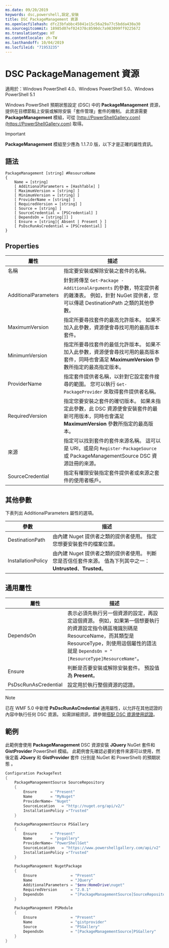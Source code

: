 ```yaml
---
ms.date: 09/20/2019
keywords: dsc,powershell,設定,安裝
title: DSC PackageManagement 資源
ms.openlocfilehash: dfc23bfabbc45041e15c56a29a77c5bdda430a30
ms.sourcegitcommit: 18985d07ef024378c8590dc7a983099ff9225672
ms.translationtype: HT
ms.contentlocale: zh-TW
ms.lasthandoff: 10/04/2019
ms.locfileid: "71953235"
---
```

# <a name="dsc-packagemanagement-resource"></a>DSC PackageManagement 資源

適用於：Windows PowerShell 4.0、Windows PowerShell 5.0、Windows PowerShell 5.1

Windows PowerShell 預期狀態設定 (DSC) 中的 **PackageManagement** 資源，提供在目標節點上安裝或解除安裝「套件管理」套件的機制。 此資源需要 **PackageManagement** 模組，可從 [http://PowerShellGallery.com](https://PowerShellGallery.com) 取得。

> [!IMPORTANT]
> **PackageManagement** 模組至少應為 1.1.7.0 版，以下才是正確的屬性資訊。

## <a name="syntax"></a>語法

```Syntax
PackageManagement [string] #ResourceName
{
    Name = [string]
    [ AdditionalParameters = [HashTable] ]
    [ MaximumVersion = [string] ]
    [ MinimumVersion = [string] ]
    [ ProviderName = [string] ]
    [ RequiredVersion = [string] ]
    [ Source = [string] ]
    [ SourceCredential = [PSCredential] ]
    [ DependsOn = [string[]] ]
    [ Ensure = [string]{ Absent | Present } ]
    [ PsDscRunAsCredential = [PSCredential] ]
}
```

## <a name="properties"></a>Properties

|屬性 |描述 |
|---|---|
|名稱 |指定要安裝或解除安裝之套件的名稱。 |
|AdditionalParameters |針對將傳至 `Get-Package -AdditionalArguments` 的參數，特定提供者的雜湊表。 例如，針對 NuGet 提供者，您可以傳遞 DestinationPath 之類的其他參數。 |
|MaximumVersion |指定所要尋找套件的最高允許版本。 如果不加入此參數，資源便會尋找可用的最高版本套件。 |
|MinimumVersion |指定所要尋找套件的最低允許版本。 如果不加入此參數，資源便會尋找可用的最高版本套件，同時也會滿足 **MaximumVersion** 參數所指定的最高指定版本。 |
|ProviderName |指定套件提供者名稱，以針對它設定套件搜尋的範圍。 您可以執行 `Get-PackageProvider` 來取得套件提供者名稱。 |
|RequiredVersion |指定您要安裝之套件的確切版本。 如果未指定此參數，此 DSC 資源便會安裝套件的最新可用版本，同時也會滿足 **MaximumVersion** 參數所指定的最高版本。 |
|來源 |指定可以找到套件的套件來源名稱。 這可以是 URI，或是向 `Register-PackageSource` 或 PackageManagementSource DSC 資源註冊的來源。 |
|SourceCredential |指定有權限安裝指定套件提供者或來源之套件的使用者帳戶。 |

## <a name="additional-parameters"></a>其他參數

下表列出 AdditionalParameters 屬性的選項。

|參數 |描述 |
|---|---|
|DestinationPath |由內建 Nuget 提供者之類的提供者使用。 指定您想要安裝套件的檔案位置。 |
|InstallationPolicy |由內建 Nuget 提供者之類的提供者使用。 判斷您是否信任套件來源。 值為下列其中之一：**Untrusted**、**Trusted**。 |

## <a name="common-properties"></a>通用屬性

|屬性 |描述 |
|---|---|
|DependsOn |表示必須先執行另一個資源的設定，再設定這個資源。 例如，如果第一個想要執行的資源設定指令碼區塊識別碼是 ResourceName，而其類型是 ResourceType，則使用這個屬性的語法就是 `DependsOn = "[ResourceType]ResourceName"`。 |
|Ensure |判斷是否要安裝或解除安裝套件。 預設值為 **Present**。 |
|PsDscRunAsCredential |設定用於執行整個資源的認證。 |

> [!NOTE]
> 已在 WMF 5.0 中新增 **PsDscRunAsCredential** 通用屬性，以允許在其他認證的內容中執行任何 DSC 資源。 如需詳細資訊，請參閱[搭配 DSC 資源使用認證](../../../configurations/runasuser.md)。

## <a name="example"></a>範例

此範例會使用 **PackageManagement** DSC 資源安裝 **JQuery** NuGet 套件和 **GistProvider** PowerShell 模組。 此範例會先確認必要的套件來源可以使用，然後定義 **JQuery** 和 **GistProvider** 套件 (分別是 NuGet 和 PowerShell) 的預期狀態 。

```powershell
Configuration PackageTest
{
    PackageManagementSource SourceRepository
    {
        Ensure      = "Present"
        Name        = "MyNuget"
        ProviderName= "Nuget"
        SourceLocation   = "http://nuget.org/api/v2/"
        InstallationPolicy ="Trusted"
    }

    PackageManagementSource PSGallery
    {
        Ensure      = "Present"
        Name        = "psgallery"
        ProviderName= "PowerShellGet"
        SourceLocation   = "https://www.powershellgallery.com/api/v2"
        InstallationPolicy ="Trusted"
    }

    PackageManagement NugetPackage
    {
        Ensure               = "Present"
        Name                 = "JQuery"
        AdditionalParameters = "$env:HomeDrive\nuget"
        RequiredVersion      = "2.0.1"
        DependsOn            = "[PackageManagementSource]SourceRepository"
    }

    PackageManagement PSModule
    {
        Ensure               = "Present"
        Name                 = "gistprovider"
        Source               = "PSGallery"
        DependsOn            = "[PackageManagementSource]PSGallery"
    }
}
```